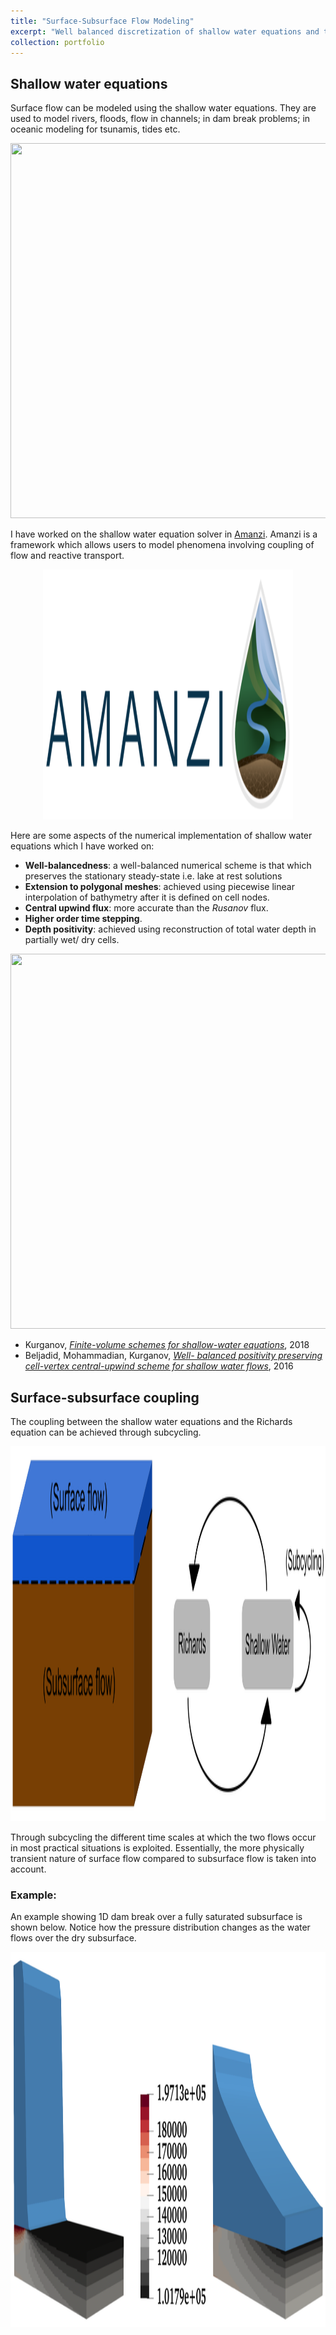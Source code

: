 ```yaml
---
title: "Surface-Subsurface Flow Modeling"
excerpt: "Well balanced discretization of shallow water equations and their coupling with subsurface flow.<br/><img src='/images/SW_img.png' width='500' height='500'>"
collection: portfolio
---
```


## Shallow water equations

Surface flow can be modeled using the shallow water equations. They are used to model rivers, floods, flow in channels; in dam break problems; in oceanic modeling for tsunamis, tides etc.

<div class='wrapper' align='center'>
<section>
    <img id='gif-click' src='/images/SW2.gif'  width='600' height='600'/>
</section>
</div>
  
I have worked on the shallow water equation solver in [Amanzi](https://github.com/amanzi/amanzi). ​Amanzi is a framework which allows users to model phenomena involving coupling of flow and reactive transport. ​ 

<div align='center'>
<img src='/images/AmanziLogo.png' width='400' height='400'>
</div>
  
Here are some aspects of the numerical implementation of shallow water equations which I have worked on:
- **Well-balancedness**: a well-balanced numerical scheme is that which preserves the stationary steady-state i.e. lake at rest solutions
- **Extension to polygonal meshes**: achieved using piecewise linear interpolation of bathymetry after it is defined on cell nodes.
- **Central upwind flux**: more accurate than the *Rusanov* flux.
- **Higher order time stepping**.
- **Depth positivity**: achieved using reconstruction of total water depth in partially wet/ dry cells.

<div class='wrapper' align='center'>
<section>
    <img id='gif-click' src='/images/SW.gif'  width='600' height='600'/>
</section>
</div>

- Kurganov, [*Finite-volume schemes for shallow-water equations*](https://www.semanticscholar.org/paper/Finite-volume-schemes-for-shallow-water-equations-Kurganov/0919165796fb0929c8fd316d159d1ad2b39664a7), 2018
- Beljadid, Mohammadian, Kurganov, [*Well- balanced positivity preserving cell-vertex central-upwind scheme for shallow water flows*](https://www.infona.pl/resource/bwmeta1.element.elsevier-32db18a1-2c8c-3ba6-8723-6cfa3e616926), 2016

## Surface-subsurface coupling

The coupling between the shallow water equations and the Richards equation can be achieved through subcycling.

<div align='center'>
<img src='/images/SurfaceSubsurfaceCoupling1.png' width='600' height='600'>
</div>

Through subcycling the different time scales at which the two flows occur in most practical situations is exploited. Essentially, the more physically transient nature of surface flow compared to subsurface flow is taken into account.

### Example:

An example showing 1D dam break over a fully saturated subsurface is shown below. Notice how the pressure distribution changes as the water flows over the dry subsurface.

<div align='center'>
<img src='/images/SurfaceSubsurfaceDamBreak.png' width='600' height='600'>
</div>
